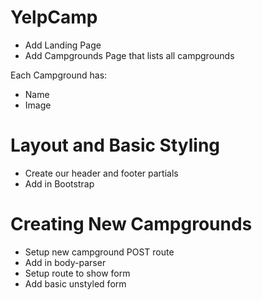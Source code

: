 # YelpCamp

* Add Landing Page
* Add Campgrounds Page that lists all campgrounds

Each Campground has: 
* Name
* Image

# Layout and Basic Styling
* Create our header and footer partials
* Add in Bootstrap

# Creating New Campgrounds
* Setup new campground POST route
* Add in body-parser
* Setup route to show form
* Add basic unstyled form
